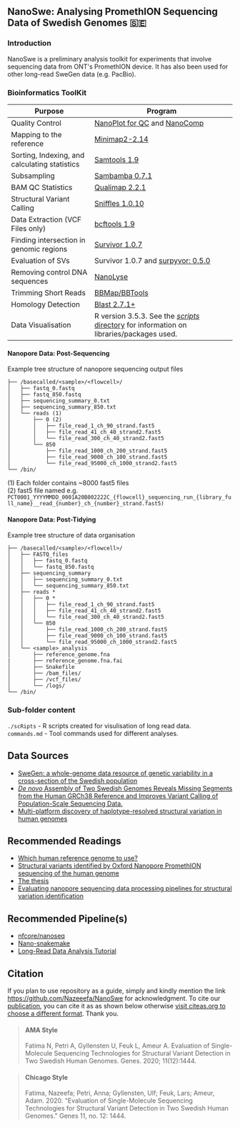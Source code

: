 ## NanoSwe: Analysing PromethION Sequencing Data of Swedish Genomes 🇸🇪

### Introduction

NanoSwe is a preliminary analysis toolkit for experiments that involve sequencing data from ONT's PromethION device. It has also been used for other long-read SweGen data (e.g. PacBio).

### Bioinformatics ToolKit

|Purpose |Program|
|-------------|-----|
|Quality Control| [NanoPlot for QC](https://github.com/wdecoster/NanoPlot) and [NanoComp](https://github.com/wdecoster/nanocomp)|
|Mapping to the reference|[Minimap2-2.14](https://github.com/lh3/minimap2)|
|Sorting, Indexing, and calculating statistics | [Samtools 1.9](https://github.com/samtools/samtools)|
|Subsampling | [Sambamba 0.7.1](https://github.com/biod/sambamba)|
| BAM QC Statistics | [Qualimap 2.2.1](https://github.com/scchess/Qualimap)|
|Structural Variant Calling|[Sniffles 1.0.10](https://github.com/fritzsedlazeck/Sniffles)|
|Data Extraction (VCF Files only)|[bcftools 1.9](https://samtools.github.io/bcftools/bcftools.html)|
|Finding intersection in genomic regions| [Survivor 1.0.7](https://github.com/fritzsedlazeck/SURVIVOR) |
|Evaluation of SVs | Survivor 1.0.7 and [surpyvor: 0.5.0](https://github.com/wdecoster/surpyvor)|
|Removing control DNA sequences | [NanoLyse](https://github.com/wdecoster/nanolyse)|
|Trimming Short Reads | [BBMap/BBTools](https://github.com/BioInfoTools/BBMap)
|Homology Detection| [Blast 2.7.1+](https://blast.ncbi.nlm.nih.gov/Blast.cgi?CMD=Web&PAGE_TYPE=BlastDocs&DOC_TYPE=Download) |
|Data Visualisation| R version 3.5.3. See the [*scripts* directory](https://github.com/Nazeeefa/NanoSwe/tree/master/scRipts) for information on libraries/packages used.|

#### Nanopore Data: Post-Sequencing 
Example tree structure of nanopore sequencing output files
```
├── /basecalled/<sample>/<flowcell>/
│   ├── fastq_0.fastq
│   ├── fastq_850.fastq
│   ├── sequencing_summary_0.txt
│   ├── sequencing_summary_850.txt
│   └── reads (1)
│       ├── 0 (2)
│       │   ├── file_read_1_ch_90_strand.fast5
│       │   ├── file_read_41_ch_40_strand2.fast5
│       │   └── file_read_300_ch_40_strand2.fast5
│       └── 850
│           ├── file_read_1000_ch_200_strand.fast5
│           ├── file_read_9000_ch_100_strand.fast5
│           └── file_read_95000_ch_1000_strand2.fast5
└── /bin/
```

(1) Each folder contains ~8000 fast5 files <br>
(2) fast5 file named e.g. ```PCT0001_YYYYMMDD_0001A20B002222C_{flowcell}_sequencing_run_{library_full_name}__read_{number}_ch_{number}_strand.fast5)```

#### Nanopore Data: Post-Tidying 
Example tree structure of data organisation
```
├── /basecalled/<sample>/<flowcell>/
│   ├── FASTQ_files
│   │   ├── fastq_0.fastq
│   │   └── fastq_850.fastq
│   ├── sequencing_summary
│   │   ├── sequencing_summary_0.txt
│   │   └── sequencing_summary_850.txt
│   ├── reads *
│   │   ├── 0 *
│   │   │   ├── file_read_1_ch_90_strand.fast5
│   │   │   ├── file_read_41_ch_40_strand2.fast5
│   │   │   └── file_read_300_ch_40_strand2.fast5
│   │   └── 850
│   │       ├── file_read_1000_ch_200_strand.fast5
│   │       ├── file_read_9000_ch_100_strand.fast5
│   │       └── file_read_95000_ch_1000_strand2.fast5
│   └── <sample>_analysis
│       ├── reference_genome.fna
|       ├── reference_genome.fna.fai
│       ├── Snakefile
│       ├── /bam_files/
│       ├── /vcf_files/
│       └── /logs/
└── /bin/
```

### Sub-folder content

`./scRipts` - R scripts created for visulisation of long read data. <br>
`commands.md` - Tool commands used for different analyses.

## Data Sources
- [SweGen: a whole-genome data resource of genetic variability in a cross-section of the Swedish population](https://www.nature.com/articles/ejhg2017130)
- [*De novo* Assembly of Two Swedish Genomes Reveals Missing Segments from the Human GRCh38 Reference and Improves Variant Calling of Population-Scale Sequencing Data.](https://www.mdpi.com/2073-4425/9/10/486)
- [Multi-platform discovery of haplotype-resolved structural variation in human genomes](https://www.nature.com/articles/s41467-018-08148-z)

## Recommended Readings
- [Which human reference genome to use?](https://lh3.github.io/2017/11/13/which-human-reference-genome-to-use)
- [Structural variants identified by Oxford Nanopore PromethION sequencing of the human genome](https://genome.cshlp.org/content/early/2019/06/26/gr.244939.118.abstract)
- [The thesis](https://lup.lub.lu.se/student-papers/search/publication/8978951)
- [Evaluating nanopore sequencing data processing pipelines for structural variation identification](https://pubmed.ncbi.nlm.nih.gov/31727126/)

## Recommended Pipeline(s)
- [nfcore/nanoseq](https://github.com/nf-core/nanoseq)
- [Nano-snakemake](https://github.com/wdecoster/nano-snakemake)
- [Long-Read Data Analysis Tutorial](https://timkahlke.github.io/LongRead_tutorials/)

## Citation
If you plan to use repository as a guide, simply and kindly mention the link https://github.com/Nazeeefa/NanoSwe for acknowledgment. To cite our [publication](https://doi.org/10.3390/genes11121444), you can cite it as as shown below otherwise [visit citeas.org to choose a different format](https://citeas.org/cite/doi.org/10.3390/genes11121444). Thank you.

> #### AMA Style
> Fatima N, Petri A, Gyllensten U, Feuk L, Ameur A. Evaluation of Single-Molecule Sequencing Technologies for Structural Variant Detection in Two Swedish Human Genomes. Genes. 2020; 11(12):1444.

> #### Chicago Style
> Fatima, Nazeefa; Petri, Anna; Gyllensten, Ulf; Feuk, Lars; Ameur, Adam. 2020. "Evaluation of Single-Molecule Sequencing Technologies for Structural Variant Detection in Two Swedish Human Genomes." Genes 11, no. 12: 1444.
